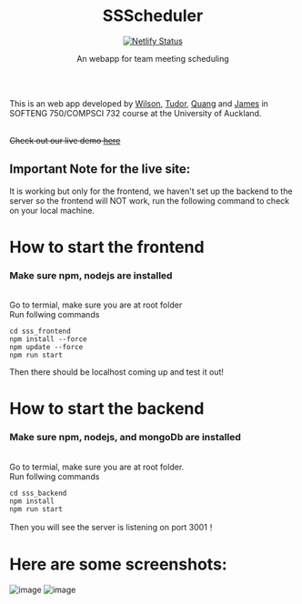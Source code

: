 <div align="center">
    <h1>SSScheduler</h1>
</div>
<div align="center">

[![Netlify Status][netlify-badge]][netlify-url]

An webapp for team meeting scheduling

</div>


[netlify-url]: https://ssscheduler.netlify.app/
[netlify-badge]: https://img.shields.io/netlify/93001eba-3346-4c09-92cd-6ac7e8b579a4?style=for-the-badge
[comment]: <> ([netlify-badge]: https://api.netlify.com/api/v1/badges/93001eba-3346-4c09-92cd-6ac7e8b579a4/deploy-status)


<br><br>


This is an web app developed by [Wilson](https://github.com/WilsonBaker), [Tudor](https://github.com/PisuCat), [Quang](https://github.com/femmon) and [James](https://github.com/jameszu) in SOFTENG 750/COMPSCI 732 course at the University of Auckland. <br><br>

~~Check out our live demo [here](https://ssscheduler.netlify.app/)~~<br>
## Important Note for the live site:
It is working but only for the frontend, we haven't set up the backend to the server so the frontend will NOT work, run the following command to check on your local machine. 

# How to start the frontend

### Make sure npm, nodejs are installed

<br>
Go to termial, make sure you are at root folder<br>
Run follwing commands <br>

```
cd sss_frontend
npm install --force
npm update --force
npm run start
```

Then there should be localhost coming up and test it out!

# How to start the backend

### Make sure npm, nodejs, and mongoDb are installed

<br>
Go to termial, make sure you are at root folder. <br>
Run follwing commands <br>

```
cd sss_backend
npm install
npm run start
```
Then you will see the server is listening on port 3001！

# Here are some screenshots:
![image](https://user-images.githubusercontent.com/41566813/117571514-fa395d80-b122-11eb-9a95-86c722696d9a.png)
![image](https://user-images.githubusercontent.com/41566813/117571526-09b8a680-b123-11eb-82e4-0b3cdd7732a5.png)

